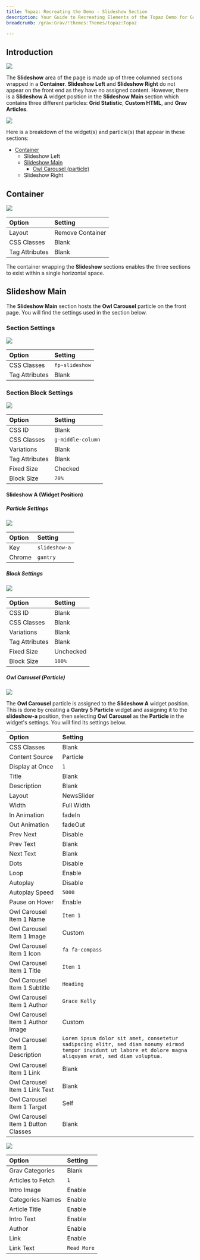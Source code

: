 ```yaml
---
title: Topaz: Recreating the Demo - Slideshow Section
description: Your Guide to Recreating Elements of the Topaz Demo for Grav
breadcrumb: /grav:Grav/!themes:Themes/topaz:Topaz

---
```


## Introduction

![](assets/demo_3.jpg)

The **Slideshow** area of the page is made up of three columned sections wrapped in a **Container**. **Slideshow Left** and **Slideshow Right** do not appear on the front end as they have no assigned content. However, there is a **Slideshow A** widget position in the **Slideshow Main** section which contains three different particles: **Grid Statistic**, **Custom HTML**, and **Grav Articles**.

![](assets/home_slideshow.jpg)

Here is a breakdown of the widget(s) and particle(s) that appear in these sections:

* [Container](#container)
    - Slideshow Left
    - [Slideshow Main](#slideshow-main)
        + [Owl Carousel (particle)](#owl-carousel-(particle))
    - Slideshow Right

## Container

![](assets/demo_slideshow_1.jpg)

| Option         | Setting          |
| :-----         | :-----           |
| Layout         | Remove Container |
| CSS Classes    | Blank            |
| Tag Attributes | Blank            |

The container wrapping the **Slideshow** sections enables the three sections to exist within a single horizontal space. 

## Slideshow Main

The **Slideshow Main** section hosts the **Owl Carousel** particle on the front page. You will find the settings used in the section below.

### Section Settings

![](assets/demo_slideshow_2.jpg)

| Option         | Setting        |
| :-----         | :-----         |
| CSS Classes    | `fp-slideshow` |
| Tag Attributes | Blank          |

### Section Block Settings

![](assets/demo_slideshow_3.jpg)

| Option         | Setting           |
| :-----         | :-----            |
| CSS ID         | Blank             |
| CSS Classes    | `g-middle-column` |
| Variations     | Blank             |
| Tag Attributes | Blank             |
| Fixed Size     | Checked           |
| Block Size     | `70%`             |

#### Slideshow A (Widget Position)

##### Particle Settings

![](assets/demo_slideshow_4.jpg)

| Option | Setting      |
| :----- | :-----       |
| Key    | `slideshow-a` |
| Chrome | `gantry`     |

##### Block Settings

![](assets/demo_slideshow_5.jpg)

| Option         | Setting   |
| :-----         | :-----    |
| CSS ID         | Blank     |
| CSS Classes    | Blank     |
| Variations     | Blank     |
| Tag Attributes | Blank     |
| Fixed Size     | Unchecked |
| Block Size     | `100%`    |

##### Owl Carousel (Particle)

![](assets/demo_slideshow_6.jpg)

The **Owl Carousel** particle is assigned to the **Slideshow A** widget position. This is done by creating a **Gantry 5 Particle** widget and assigning it to the **slideshow-a** position, then selecting **Owl Carousel** as the **Particle** in the widget's settings. You will find its settings below.

| Option                             | Setting                                                                                                                                                       |
| :-----                             | :-----                                                                                                                                                        |
| CSS Classes                        | Blank                                                                                                                                                         |
| Content Source                     | Particle                                                                                                                                                      |
| Display at Once                    | `1`                                                                                                                                                           |
| Title                              | Blank                                                                                                                                                         |
| Description                        | Blank                                                                                                                                                         |
| Layout                             | NewsSlider                                                                                                                                                    |
| Width                              | Full Width                                                                                                                                                    |
| In Animation                       | fadeIn                                                                                                                                                        |
| Out Animation                      | fadeOut                                                                                                                                                       |
| Prev Next                          | Disable                                                                                                                                                       |
| Prev Text                          | Blank                                                                                                                                                         |
| Next Text                          | Blank                                                                                                                                                         |
| Dots                               | Disable                                                                                                                                                       |
| Loop                               | Enable                                                                                                                                                        |
| Autoplay                           | Disable                                                                                                                                                       |
| Autoplay Speed                     | `5000`                                                                                                                                                        |
| Pause on Hover                     | Enable                                                                                                                                                        |
| Owl Carousel Item 1 Name           | `Item 1`                                                                                                                                                      |
| Owl Carousel Item 1 Image          | Custom                                                                                                                                                        |
| Owl Carousel Item 1 Icon           | `fa fa-compass`                                                                                                                                               |
| Owl Carousel Item 1 Title          | `Item 1`                                                                                                                                                      |
| Owl Carousel Item 1 Subtitle       | `Heading`                                                                                                                                                     |
| Owl Carousel Item 1 Author         | `Grace Kelly`                                                                                                                                                 |
| Owl Carousel Item 1 Author Image   | Custom                                                                                                                                                        |
| Owl Carousel Item 1 Description    | `Lorem ipsum dolor sit amet, consetetur sadipscing elitr, sed diam nonumy eirmod tempor invidunt ut labore et dolore magna aliquyam erat, sed diam voluptua.` |
| Owl Carousel Item 1 Link           | Blank                                                                                                                                                         |
| Owl Carousel Item 1 Link Text      | Blank                                                                                                                                                         |
| Owl Carousel Item 1 Target         | Self                                                                                                                                                          |
| Owl Carousel Item 1 Button Classes | Blank                                                                                                                                                         |

![](assets/demo_slideshow_7.jpg)

| Option            | Setting     |
| :-----            | :-----      |
| Grav Categories | Blank       |
| Articles to Fetch | `1`         |
| Intro Image       | Enable      |
| Categories Names  | Enable      |
| Article Title     | Enable      |
| Intro Text        | Enable      |
| Author            | Enable      |
| Link              | Enable      |
| Link Text         | `Read More` |